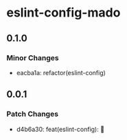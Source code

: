 # eslint-config-mado

## 0.1.0

### Minor Changes

- eacba1a: refactor(eslint-config)

## 0.0.1

### Patch Changes

- d4b6a30: feat(eslint-config): 🎉
